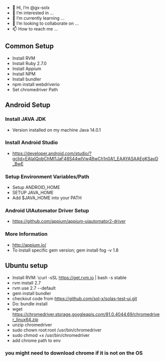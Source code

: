 - 👋 Hi, I’m @gx-solx
- 👀 I’m interested in ...
- 🌱 I’m currently learning ...
- 💞️ I’m looking to collaborate on ...
- 📫 How to reach me ...

## Common Setup

- Install RVM
- Install Ruby 2.7.0
- Install Appium
- Install NPM
- Install bundler
- npm install webdriverio
- Set chromedriver Path

## Android Setup

### Install JAVA JDK

- Version installed on my machine Java 14.0.1

### Install Android Studio

- https://developer.android.com/studio/?gclid=EAIaIQobChMI1JaF48S44wIVw4BwCh1n0A1_EAAYASAAEgKSavD_BwE

### Setup Environment Variables/Path

- Setup ANDROID_HOME
- SETUP JAVA_HOME
- Add \$JAVA_HOME into your PATH

### Android UIAutomator Driver Setup

- https://github.com/appium/appium-uiautomator2-driver

### More Information

- http://appium.io/
- To install specific gem version; gem install fog -v 1.8

## Ubuntu setup

- Install RVM: \curl -sSL https://get.rvm.io | bash -s stable
- rvm install 2.7
- rvm use 2.7 --default
- gem install bundler
- checkout code from https://github.com/sol-x/solas-test-ui.git
- Do: bundle install
- wget https://chromedriver.storage.googleapis.com/81.0.4044.69/chromedriver_linux64.zip
- unzip chromedriver
- sudo chown root:root /usr/bin/chromedriver
- sudo chmod +x /usr/bin/chromedriver
- add chrome path to env

### you might need to download chrome if it is not on the OS
